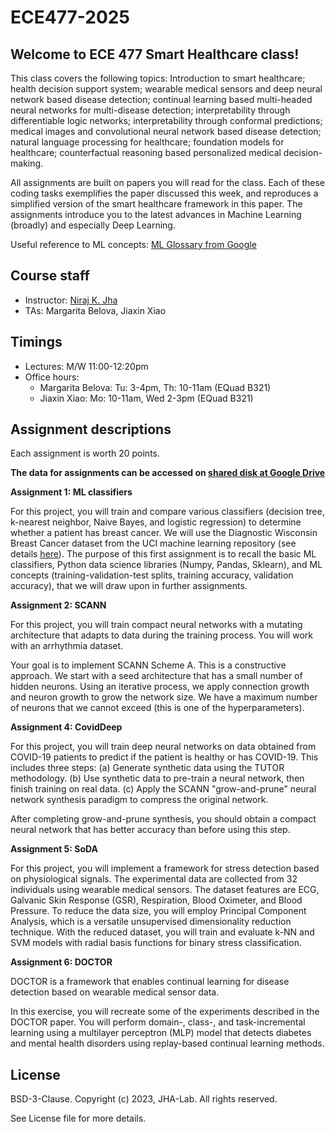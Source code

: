 # ECE477-2025

## Welcome to ECE 477 Smart Healthcare class!

This class covers the following topics:
Introduction to smart healthcare; health decision support system; wearable medical sensors and deep neural network based disease detection; continual learning based multi-headed neural networks for multi-disease detection; interpretability through differentiable logic networks; interpretability through conformal predictions; medical images and convolutional neural network based disease detection; natural language processing for healthcare; foundation models for healthcare; counterfactual reasoning based personalized medical decision-making.

All assignments are built on papers you will read for the class.
Each of these coding tasks exemplifies the paper discussed this week, and reproduces a simplified version of the smart healthcare framework in this paper.
The assignments introduce you to the latest advances in Machine Learning (broadly) and especially Deep Learning.

Useful reference to ML concepts: [ML Glossary from Google](https://developers.google.com/machine-learning/glossary#multi-class)

## Course staff

* Instructor: [Niraj K. Jha](https://www.princeton.edu/~jha/)
* TAs: Margarita Belova, Jiaxin Xiao

## Timings

* Lectures: M/W 11:00-12:20pm 
* Office hours:
    * Margarita Belova: Tu: 3-4pm, Th: 10-11am (EQuad B321)
    * Jiaxin Xiao: Mo: 10-11am, Wed 2-3pm (EQuad B321)

## Assignment descriptions

Each assignment is worth 20 points.

**The data for assignments can be accessed on [shared disk at Google Drive](https://drive.google.com/drive/u/0/folders/0ABIZHKB-QPnRUk9PVA)**


**Assignment 1: ML classifiers**

For this project, you will train and compare various classifiers (decision tree, k-nearest neighbor, Naive Bayes, and logistic regression) to determine whether a patient has breast cancer.
We will use the Diagnostic Wisconsin Breast Cancer dataset from the UCI machine learning repository (see details [here](https://archive.ics.uci.edu/dataset/17/breast+cancer+wisconsin+diagnostic)).
The purpose of this first assignment is to recall the basic ML classifiers, Python data science libraries (Numpy, Pandas, Sklearn), and ML concepts (training-validation-test splits, training accuracy, validation accuracy), that we will draw upon in further assignments.

**Assignment 2: SCANN**

For this project, you will train compact neural networks with a mutating architecture that adapts to data during the training process. You will work with an arrhythmia dataset.

Your goal is to implement SCANN Scheme A. This is a constructive approach. We start with a seed architecture that has a small number of hidden neurons. Using an iterative process, we apply connection growth and neuron growth to grow the network size. We have a maximum number of neurons that we cannot exceed (this is one of the hyperparameters).

**Assignment 4: CovidDeep**

For this project, you will train deep neural networks on data obtained from COVID-19 patients to predict if the patient is healthy or has COVID-19. This includes three steps:
(a) Generate synthetic data using the TUTOR methodology.
(b) Use synthetic data to pre-train a neural network, then finish training on real data.
(c) Apply the SCANN "grow-and-prune" neural network synthesis paradigm to compress the original network.

After completing grow-and-prune synthesis, you should obtain a compact neural network that has better accuracy than before using this step.

**Assignment 5: SoDA**

For this project, you will implement a framework for stress detection based on physiological signals. The experimental data are collected from 32 individuals using wearable medical sensors. The dataset features are ECG, Galvanic Skin Response (GSR), Respiration, Blood Oximeter, and Blood Pressure. To reduce the data size, you will employ Principal Component Analysis, which is a versatile unsupervised dimensionality reduction technique. With the reduced dataset, you will train and evaluate k-NN and SVM models with radial basis functions for binary stress classification.

**Assignment 6: DOCTOR**

DOCTOR is a framework that enables continual learning for disease detection based on wearable medical sensor data.

In this exercise, you will recreate some of the experiments described in the DOCTOR paper. You will perform domain-, class-, and task-incremental learning using a multilayer perceptron (MLP) model that detects diabetes and mental health disorders using replay-based continual learning methods.


## License

BSD-3-Clause. 
Copyright (c) 2023, JHA-Lab.
All rights reserved.

See License file for more details.
